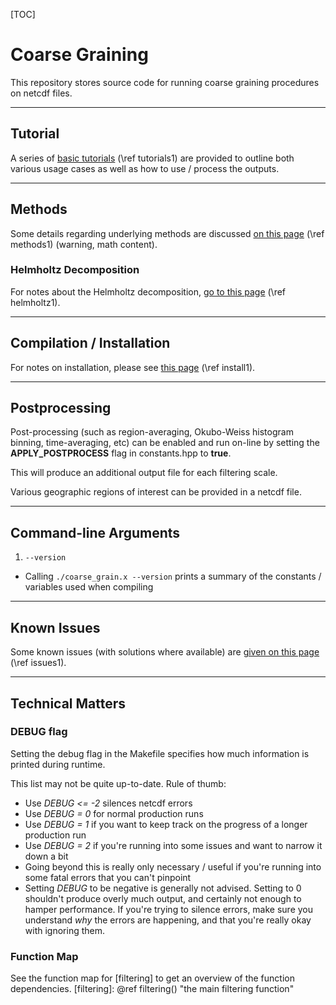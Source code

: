 [TOC]
# Coarse Graining

This repository stores source code for running coarse graining procedures on netcdf files.

---

## Tutorial

A series of [basic tutorials](./Tutorial/TUTORIAL.md) (\ref tutorials1) are provided to outline both various usage cases as well as how to use / process the outputs.


---

## Methods

Some details regarding underlying methods are discussed [on this page](./Documentation/METHODS.md) (\ref methods1) (warning, math content).

### Helmholtz Decomposition

For notes about the Helmholtz decomposition, [go to this page](./Documentation/HELMHOLTZ.md) (\ref helmholtz1).

---

## Compilation / Installation

For notes on installation, please see [this page](./Documentation/INSTALL.md) (\ref install1).

---

## Postprocessing

Post-processing (such as region-averaging, Okubo-Weiss histogram binning, time-averaging, etc) can be enabled and run on-line
by setting the **APPLY_POSTPROCESS** flag in constants.hpp to **true**.

This will produce an additional output file for each filtering scale.

Various geographic regions of interest can be provided in a netcdf file.

---

## Command-line Arguments

1. `--version`
 * Calling `./coarse_grain.x --version` prints a summary of the constants / variables used when compiling

---

## Known Issues

Some known issues (with solutions where available) are [given on this page](./Documentation/ISSUES.md) (\ref issues1).

---

## Technical Matters

### DEBUG flag

Setting the debug flag in the Makefile specifies how much information is printed
during runtime. 

This list may not be quite up-to-date. Rule of thumb:
 * Use _DEBUG <= -2_ silences netcdf errors
 * Use _DEBUG = 0_ for normal production runs
 * Use _DEBUG = 1_ if you want to keep track on the progress of a longer production run
 * Use _DEBUG = 2_ if you're running into some issues and want to narrow it down a bit
 * Going beyond this is really only necessary / useful if you're running into some fatal errors that you can't pinpoint
 * Setting _DEBUG_ to be negative is generally not advised. Setting to 0 shouldn't produce overly much output, and certainly not enough to hamper performance. If you're trying to silence errors, make sure you understand _why_ the errors are happening, and that you're really okay with ignoring them.


### Function Map

See the function map for [filtering] to get an overview of the function dependencies.
[filtering]: @ref filtering() "the main filtering function"
